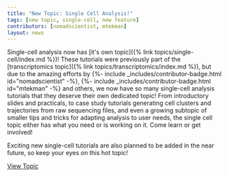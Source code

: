 ```yaml
---
title: "New Topic: Single Cell Analysis!"
tags: [new topic, single-cell, new feature]
contributors: [nomadscientist, mtekman]
layout: news
---
```


Single-cell analysis now has [it's own topic]({% link topics/single-cell/index.md %})! These tutorials were previously part of the [transcriptomics topic]({% link topics/transcriptomics/index.md %}), but due to the amazing efforts by {%- include _includes/contributor-badge.html id="nomadscientist" -%}, {%- include _includes/contributor-badge.html id="mtekman" -%} and others, we now have so many single-cell analysis tutorials that they deserve their own dedicated topic! From introductory slides and practicals, to case study tutorials generating cell clusters and trajectories from raw sequencing files, and even a growing subtopic of smaller tips and tricks for adapting analysis to user needs, the single cell topic either has what you need or is working on it. Come learn or get involved!

Exciting new single-cell tutorials are also planned to be added in the near future, so keep your eyes on this hot topic!

<a href="{% link topics/single-cell/index.md %}" class="btn btn-primary">View Topic</a>
